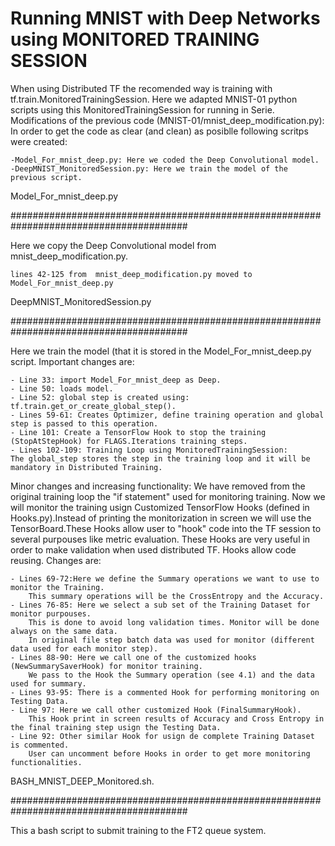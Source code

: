 # Running MNIST with Deep Networks using MONITORED TRAINING SESSION

When using Distributed TF the recomended way is training with tf.train.MonitoredTrainingSession.
Here we adapted MNIST-01 python scripts using this MonitoredTrainingSession for running in Serie.
Modifications of the previous code (MNIST-01/mnist_deep_modification.py):
In order to get the code as clear (and clean) as posiblle following scritps were created:
	
	-Model_For_mnist_deep.py: Here we coded the Deep Convolutional model.
	-DeepMNIST_MonitoredSession.py: Here we train the model of the previous script.

Model_For_mnist_deep.py

########################################################################################

Here we copy the Deep Convolutional model from mnist_deep_modification.py. 
	
	lines 42-125 from  mnist_deep_modification.py moved to Model_For_mnist_deep.py

DeepMNIST_MonitoredSession.py

########################################################################################
	
Here we train the model (that it is stored in the Model_For_mnist_deep.py script.
Important changes are:

	- Line 33: import Model_For_mnist_deep as Deep.
	- Line 50: loads model.
	- Line 52: global step is created using: tf.train.get_or_create_global_step().
	- Lines 59-61: Creates Optimizer, define training operation and global step is passed to this operation.
	- Line 101: Create a TensorFlow Hook to stop the training (StopAtStepHook) for FLAGS.Iterations training steps.
	- Lines 102-109: Training Loop using MonitoredTrainingSession:
	The global_step stores the step in the training loop and it will be mandatory in Distributed Training.

Minor changes and increasing functionality: We have removed from the original training loop the "if statement" used for monitoring training. Now we will monitor the training usign Customized TensorFlow Hooks (defined in Hooks.py).Instead of printing the monitorization in screen we will use the TensorBoard.These Hooks allow user to "hook" code into the TF session to several purpouses like metric evaluation. These Hooks are very useful in order to make validation when used distributed TF. Hooks allow code reusing.
Changes are:

	- Lines 69-72:Here we define the Summary operations we want to use to monitor the Training.
		This summary operations will be the CrossEntropy and the Accuracy.
	- Lines 76-85: Here we select a sub set of the Training Dataset for monitor purpouses.
		This is done to avoid long validation times. Monitor will be done always on the same data. 
		In original file step batch data was used for monitor (different data used for each monitor step). 
	- Lines 88-90: Here we call one of the customized hooks (NewSummarySaverHook) for monitor training. 
		We pass to the Hook the Summary operation (see 4.1) and the data used for summary. 
	- Lines 93-95: There is a commented Hook for performing monitoring on Testing Data.
	- Line 97: Here we call other customized Hook (FinalSummaryHook).
		This Hook print in screen results of Accuracy and Cross Entropy in the final training step usign the Testing Data.  
	- Line 92: Other similar Hook for usign de complete Training Dataset is commented. 
		User can uncomment before Hooks in order to get more monitoring functionalities. 

BASH_MNIST_DEEP_Monitored.sh.

########################################################################################

This a bash script to submit training to the FT2 queue system.

